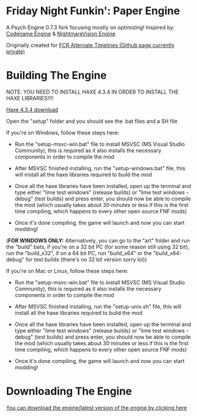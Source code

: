 # Friday Night Funkin': Paper Engine
A Psych Engine 0.7.3 fork focusing mostly on optimizing! Inspired by: [Codename Engine](https://github.com/CodenameCrew/CodenameEngine) & [NightmareVision Engine](https://github.com/DuskieWhy/NightmareVision)

Originally created for [FCR Alternate Timelines (Github page currently private)](https://github.com/paigefnf/FCR-Alternate-Timelines-Source)

# Building The Engine

NOTE: YOU NEED TO INSTALL HAXE 4.3.4 IN ORDER TO INSTALL THE HAXE LIBRARIES!!!!

[Haxe 4.3.4 download](https://haxe.org/download/version/4.3.4/)

Open the "setup" folder and you should see the .bat files and a SH file

If you're on Windows, follow these steps here:

* Run the "setup-msvc-win.bat" file to install MSVSC (MS Visual Studio Community), this is required as it also installs the necessary components in order to compile the mod

* After MSVSC finished installing, run the "setup-windows.bat" file, this will install all the haxe libraries required to build the mod

* Once all the haxe libraries have been installed, open up the terminal and type either "lime test windows" (release builds) or "lime test windows -debug" (test builds) and press enter, you should now be able to compile the mod (which usually takes about 30 minutes or less if this is the first time compiling, which happens to every other open source FNF mods)

* Once it's done compiling, the game will launch and now you can start modding!

(**FOR WINDOWS ONLY:** Alternatively, you can go to the "art" folder and run the "build" bats, if you're on a 32 bit PC (for some reason still using 32 bit), run the "build_x32", if on a 64 bit PC, run "build_x64"
or the "build_x64-debug" for test builds (there's no 32 bit version sorry lol))

If you're on Mac or Linux, follow these steps here:

* Run the "setup-msvc-win.bat" file to install MSVSC (MS Visual Studio Community), this is required as it also installs the necessary components in order to compile the mod

* After MSVSC finished installing, run the "setup-unix.sh" file, this will install all the haxe libraries required to build the mod

* Once all the haxe libraries have been installed, open up the terminal and type either "lime test windows" (release builds) or "lime test windows -debug" (test builds) and press enter, you should now be able to compile the mod (which usually takes about 30 minutes or less if this is the first time compiling, which happens to every other open source FNF mods)

* Once it's done compiling, the game will launch and now you can start modding!

# Downloading The Engine
[You can download the engine/latest version of the engine by clicking here](https://github.com/paigefnf/FNF-Paper-Engine/actions)
